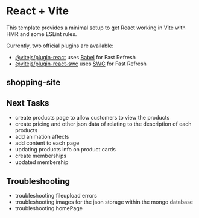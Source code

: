# React + Vite

This template provides a minimal setup to get React working in Vite with HMR and some ESLint rules.

Currently, two official plugins are available:

- [@vitejs/plugin-react](https://github.com/vitejs/vite-plugin-react/blob/main/packages/plugin-react/README.md) uses [Babel](https://babeljs.io/) for Fast Refresh
- [@vitejs/plugin-react-swc](https://github.com/vitejs/vite-plugin-react-swc) uses [SWC](https://swc.rs/) for Fast Refresh

## shopping-site

## Next Tasks

- create products page to allow customers to view the products
- create pricing and other json data of relating to the description of each products
- add animation affects
- add content to each page
- updating products info on product cards
- create memberships
- updated membership

## Troubleshooting

- troubleshooting fileupload errors
- troubleshooting images for the json storage within the mongo database
- troubleshooting homePage
